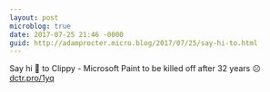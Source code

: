 ```yaml
---
layout: post
microblog: true
date: 2017-07-25 21:46 -0000
guid: http://adamprocter.micro.blog/2017/07/25/say-hi-to.html
---
```

Say hi 👋 to Clippy - Microsoft Paint to be killed off after 32 years ☹️ [dctr.pro/1yq](http://dctr.pro/1yq)
